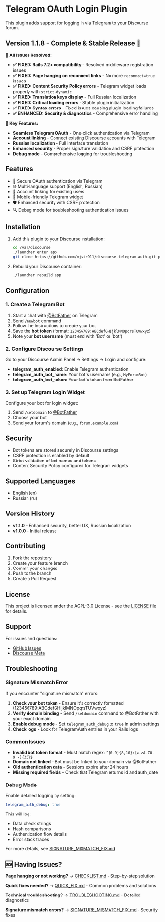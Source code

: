 # Telegram OAuth Login Plugin

This plugin adds support for logging in via Telegram to your Discourse forum.

## Version 1.1.8 - Complete & Stable Release 🎉

**🚀 All Issues Resolved:**

- **✅ FIXED: Rails 7.2+ compatibility** - Resolved middleware registration issues
- **✅ FIXED: Page hanging on reconnect links** - No more `reconnect=true` issues
- **✅ FIXED: Content Security Policy errors** - Telegram widget loads properly with `strict-dynamic`
- **✅ FIXED: Translation keys display** - Full Russian localization
- **✅ FIXED: Critical loading errors** - Stable plugin initialization
- **✅ FIXED: Syntax errors** - Fixed issues causing plugin loading failures
- **✅ ENHANCED: Security & diagnostics** - Comprehensive error handling

**🌟 Key Features:**
- **Seamless Telegram OAuth** - One-click authentication via Telegram
- **Account linking** - Connect existing Discourse accounts with Telegram
- **Russian localization** - Full interface translation
- **Enhanced security** - Proper signature validation and CSRF protection
- **Debug mode** - Comprehensive logging for troubleshooting

## Features

- 🔐 Secure OAuth authentication via Telegram
- 🌐 Multi-language support (English, Russian)  
- 👥 Account linking for existing users
- 📱 Mobile-friendly Telegram widget
- 🛡️ Enhanced security with CSRF protection
- 🔍 Debug mode for troubleshooting authentication issues

## Installation

1. Add this plugin to your Discourse installation:
   ```bash
   cd /var/discourse
   ./launcher enter app
   git clone https://github.com/mjsir911/discourse-telegram-auth.git plugins/discourse-telegram-auth
   ```

2. Rebuild your Discourse container:
   ```bash
   ./launcher rebuild app
   ```

## Configuration

### 1. Create a Telegram Bot

1. Start a chat with [@BotFather](https://t.me/BotFather) on Telegram
2. Send `/newbot` command
3. Follow the instructions to create your bot
4. Save the **bot token** (format: `123456789:ABCdefGHIjklMNOpqrsTUVwxyz`)
5. Note your **bot username** (must end with 'Bot' or 'bot')

### 2. Configure Discourse Settings

Go to your Discourse Admin Panel → Settings → Login and configure:

- **telegram_auth_enabled**: Enable Telegram authentication
- **telegram_auth_bot_name**: Your bot's username (e.g., `MyForumBot`)
- **telegram_auth_bot_token**: Your bot's token from BotFather

### 3. Set up Telegram Login Widget

Configure your bot for login widget:
1. Send `/setdomain` to [@BotFather](https://t.me/BotFather)
2. Choose your bot
3. Send your forum's domain (e.g., `forum.example.com`)

## Security

- Bot tokens are stored securely in Discourse settings
- CSRF protection is enabled by default
- Strict validation of bot names and tokens
- Content Security Policy configured for Telegram widgets

## Supported Languages

- English (en)
- Russian (ru)

## Version History

- **v1.1.0** - Enhanced security, better UX, Russian localization
- **v1.0.0** - Initial release

## Contributing

1. Fork the repository
2. Create your feature branch
3. Commit your changes
4. Push to the branch
5. Create a Pull Request

## License

This project is licensed under the AGPL-3.0 License - see the [LICENSE](LICENSE) file for details.

## Support

For issues and questions:
- [GitHub Issues](https://github.com/mjsir911/discourse-telegram-auth/issues)
- [Discourse Meta](https://meta.discourse.org)

## Troubleshooting

### Signature Mismatch Error

If you encounter "signature mismatch" errors:

1. **Check your bot token** - Ensure it's correctly formatted (123456789:ABCdefGHIjklMNOpqrsTUVwxyz)
2. **Verify domain binding** - Send `/setdomain` command to @BotFather with your exact domain
3. **Enable debug mode** - Set `telegram_auth_debug` to `true` in admin settings
4. **Check logs** - Look for TelegramAuth entries in your Rails logs

### Common Issues

- **Invalid bot token format** - Must match regex: `^[0-9]{8,10}:[a-zA-Z0-9_-]{35}$`
- **Domain not linked** - Bot must be linked to your domain via @BotFather
- **Old authentication data** - Sessions expire after 24 hours
- **Missing required fields** - Check that Telegram returns id and auth_date

### Debug Mode

Enable detailed logging by setting:

```yaml
telegram_auth_debug: true
```

This will log:
- Data check strings
- Hash comparisons  
- Authentication flow details
- Error stack traces

For more details, see [SIGNATURE_MISMATCH_FIX.md](SIGNATURE_MISMATCH_FIX.md)

## 🆘 Having Issues?

**Page hanging or not working?** → [CHECKLIST.md](CHECKLIST.md) - Step-by-step solution

**Quick fixes needed?** → [QUICK_FIX.md](QUICK_FIX.md) - Common problems and solutions

**Technical troubleshooting?** → [TROUBLESHOOTING.md](TROUBLESHOOTING.md) - Detailed diagnostics

**Signature mismatch errors?** → [SIGNATURE_MISMATCH_FIX.md](SIGNATURE_MISMATCH_FIX.md) - Security fixes
